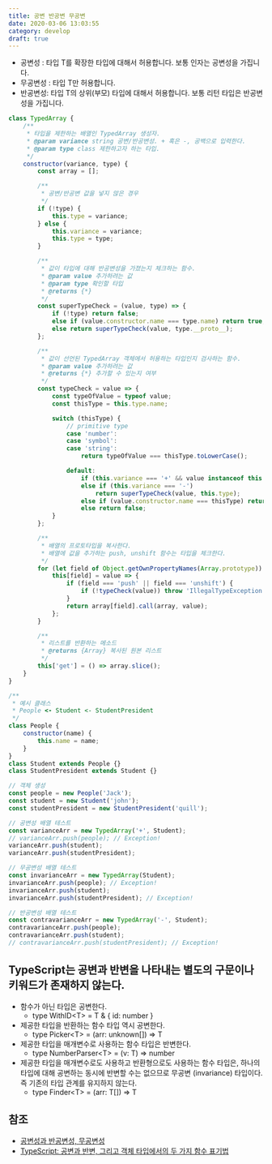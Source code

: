 ```yaml
---
title: 공변 반공변 무공변
date: 2020-03-06 13:03:55
category: develop
draft: true
---
```


- 공변성 : 타입 T를 확장한 타입에 대해서 허용합니다. 보통 인자는 공변성을 가집니다.
- 무공변성 : 타입 T만 허용합니다.
- 반공변성: 타입 T의 상위(부모) 타입에 대해서 허용합니다. 보통 리턴 타입은 반공변성을 가집니다.

```javascript
class TypedArray {
	/**
	 * 타입을 제한하는 배열인 TypedArray 생성자.
	 * @param variance string 공변/반공변성. + 혹은 -, 공백으로 입력한다.
	 * @param type class 제한하고자 하는 타입.
	 */
	constructor(variance, type) {
		const array = [];

		/**
		 * 공변/반공변 값을 넣지 않은 경우
		 */
		if (!type) {
			this.type = variance;
		} else {
			this.variance = variance;
			this.type = type;
		}

		/**
		 * 값이 타입에 대해 반공변성을 가졌는지 체크하는 함수.
		 * @param value 추가하려는 값
		 * @param type 확인할 타입
		 * @returns {*}
		 */
		const superTypeCheck = (value, type) => {
			if (!type) return false;
			else if (value.constructor.name === type.name) return true;
			else return superTypeCheck(value, type.__proto__);
		};

		/**
		 * 값이 선언된 TypedArray 객체에서 허용하는 타입인지 검사하는 함수.
		 * @param value 추가하려는 값
		 * @returns {*} 추가할 수 있는지 여부
		 */
		const typeCheck = value => {
			const typeOfValue = typeof value;
			const thisType = this.type.name;

			switch (thisType) {
				// primitive type
				case 'number':
				case 'symbol':
				case 'string':
					return typeOfValue === thisType.toLowerCase();

				default:
					if (this.variance === '+' && value instanceof this.type) return true;
					else if (this.variance === '-')
						return superTypeCheck(value, this.type);
					else if (value.constructor.name === thisType) return true;
					else return false;
			}
		};

		/**
		 * 배열의 프로토타입을 복사한다.
		 * 배열에 값을 추가하는 push, unshift 함수는 타입을 체크한다.
		 */
		for (let field of Object.getOwnPropertyNames(Array.prototype)) {
			this[field] = value => {
				if (field === 'push' || field === 'unshift') {
					if (!typeCheck(value)) throw 'IllegalTypeException';
				}
				return array[field].call(array, value);
			};
		}

		/**
		 * 리스트를 반환하는 메소드
		 * @returns {Array} 복사된 원본 리스트
		 */
		this['get'] = () => array.slice();
	}
}
```

```javascript
/**
 * 예시 클래스
 * People <- Student <- StudentPresident
 */
class People {
	constructor(name) {
		this.name = name;
	}
}
class Student extends People {}
class StudentPresident extends Student {}

// 객체 생성
const people = new People('Jack');
const student = new Student('john');
const studentPresident = new StudentPresident('quill');

// 공변성 배열 테스트
const varianceArr = new TypedArray('+', Student);
// varianceArr.push(people); // Exception!
varianceArr.push(student);
varianceArr.push(studentPresident);

// 무공변성 배열 테스트
const invarianceArr = new TypedArray(Student);
invarianceArr.push(people); // Exception!
invarianceArr.push(student);
invarianceArr.push(studentPresident); // Exception!

// 반공변성 배열 테스트
const contravarianceArr = new TypedArray('-', Student);
contravarianceArr.push(people);
contravarianceArr.push(student);
// contravarianceArr.push(studentPresident); // Exception!
```

## TypeScript는 공변과 반변을 나타내는 별도의 구문이나 키워드가 존재하지 않는다.

- 함수가 아닌 타입은 공변한다.
	- type WithID\<T> = T & { id: number }
- 제공한 타입을 반환하는 함수 타입 역시 공변한다.
	- type Picker\<T> = (arr: unknown[]) => T
- 제공한 타입을 매개변수로 사용하는 함수 타입은 반변한다.
	- type NumberParser\<T> = (v: T) => number
- 제공한 타입을 매개변수로도 사용하고 반환형으로도 사용하는 함수 타입은, 하나의 타입에 대해 공변하는 동시에 반변할 수는 없으므로 무공변	(invariance) 타입이다. 즉 기존의 타입 관계를 유지하지 않는다.
	- type Finder\<T> = (arr: T[]) => T

## 참조

- [공변성과 반공변성, 무공변성](https://partnerjun.tistory.com/78)
- [TypeScript: 공변과 반변, 그리고 객체 타입에서의 두 가지 함수 표기법](https://sorto.me/posts/2021-03-16--variance#%EA%B7%B8%EB%9E%98%EC%84%9C-%ED%95%A8%EC%88%98-%ED%91%9C%EA%B8%B0%EB%B2%95%EC%9D%98-%EC%B0%A8%EC%9D%B4%EA%B0%80)